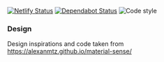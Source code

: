 [![Netlify Status](https://api.netlify.com/api/v1/badges/69debd64-bf21-438d-8cad-aa7e8e96b510/deploy-status)](https://app.netlify.com/sites/brave-shockley-65f3d6/deploys)
[![Dependabot Status](https://api.dependabot.com/badges/status?host=github&repo=jeffshek/writeup_frontend)](https://dependabot.com)
![Code style](https://img.shields.io/badge/code_style-prettier-ff69b4.svg)

### Design

Design inspirations and code taken from https://alexanmtz.github.io/material-sense/
